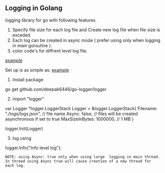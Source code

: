 ## Logging in Golang 

logging library for go with following features.
1. Specify file size for each log file and Create new log file when file size is exceded.
2. Each log can be created in async mode ( prefer using only when logging in main goroutine ).
3. color code's for diffrent level log file.

[example](/examples/console.png)

Set up is as simple as:
[example](/examples/main.go)

1. Install package

go get github.com/deepak6446/go-logger/logger

2. import "logger"

var Logger *logger.LoggerStack
	Logger = &logger.LoggerStack{
		Filename: "./logs/logs.json", 		// file name 
		Async: false,                       // files will be created asynchronous if set to true
		MaxSizeInBytes: 1000000,            // 1 MB
	}

logger.Init(Logger)

3. log using 

logger.Info("Info level log");

```
NOTE: using Async: true only when using large  logging in main thread. In thread using Async true will cause creation of a new thread for each log.
```